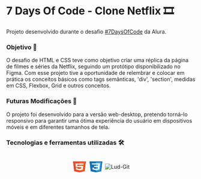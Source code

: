 # 7 Days Of Code - Clone Netflix 🎞

Projeto desenvolvido durante o desafio [#7DaysOfCode](https://7daysofcode.io/) da Alura. 

### Objetivo 🎯
O desafio de HTML e CSS teve como objetivo criar uma réplica da página de filmes e séries da Netflix, seguindo um protótipo disponibilizado no Figma. 
Com esse projeto tive a oportunidade de relembrar e colocar em prática os conceitos básicos como tags semânticas, 'div', 'section', medidas em CSS, Flexbox, Grid e outros conceitos.  

### Futuras Modificações 🧵
O projeto foi desenvolvido para a versão web-desktop, pretendo torná-lo responsivo para garantir uma ótima experiência do usuário em dispositivos móveis e em diferentes tamanhos de tela.

### Tecnologias e ferramentas utilizadas 🛠️
<div style="display: inline_block" align="center"><br>
  <img align="center" alt="Lud-HTML" height="30" width="40" src="https://raw.githubusercontent.com/devicons/devicon/master/icons/html5/html5-original.svg">
  <img align="center" alt="Lud-CSS" height="30" width="40" src="https://raw.githubusercontent.com/devicons/devicon/master/icons/css3/css3-original.svg">
  <img align="center" alt="Lud-Git" height="30" width="40" src="https://cdn.jsdelivr.net/gh/devicons/devicon/icons/git/git-original.svg" />
</div>
